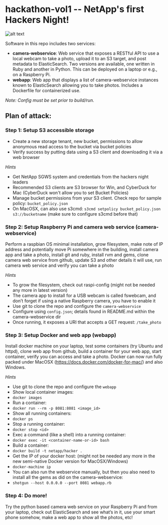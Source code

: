 # hackathon-vol1 -- NetApp's first Hackers Night!

![alt text](https://cloud.githubusercontent.com/assets/917241/15464979/702523d0-20d2-11e6-8d88-2b71e30863d5.png "Your Challenge")


Software in this repo includes two services:

* **camera-webservice**: Web service that exposes a RESTful API to use a local webcam to take a photo, upload it to an S3 target, and post metadata to ElasticSearch.  Two versions are available, one written in Ruby and another in Python. This can be deployed on a laptop or e.g., on a Raspberry Pi.
* **webapp**: Web app that displays a list of camera-webservice instances known to ElasticSearch allowing you to take photos.  Includes a Dockerfile for containerized use.

*Note: Config must be set prior to build/run.*

## Plan of attack:

### Step 1: Setup S3 accessible storage
* Create a new storage tenant, new bucket, permissions to allow anonymous read access to the bucket via bucket policies
* Verify success by putting data using a S3 client and downloading it via a web browser

*Hints*

* Get NetApp SGWS system and credentials from the hackers night leaders
* Recommended S3 clients are S3 browser for Win, and CyberDuck for Mac (CyberDuck won't allow you to set Bucket Policies)
* Manage bucket permissions from your S3 client.  Check repo for sample policy: `bucket_policy.json`
* On MacOSX, can also use s3cmd: `s3cmd setpolicy bucket_policy.json s3://bucketname` (make sure to configure s3cmd before that)

### Step 2: Setup Raspberry Pi and camera web service (camera-webservice)
Perform a raspbian OS minimal installation, grow filesystem, make note of IP address and potentially move Pi somewhere in the building, install camera app and take a photo, install git and ruby, install rvm and gems, clone camera web service from github, update S3 and other details it will use, run camera web service and verify you can take a photo

*Hints*

* To grow the filesystem, check out raspi-config (might not be needed any more in latest version)
* The camera app to install for a USB webcam is called fswebcam, and don’t forget if using a native Raspberry camera, you have to enable it
* Use git to clone the repo and configure the `camera-webservice`
* Configure using `config.json`; details found in README.md within the camera-webservice dir
* Once running, it exposes a URI that accepts a GET request: `/take_photo`

### Step 3: Setup Docker and web app (webapp)
Install docker machine on your laptop, test some containers (try Ubuntu and httpd), clone web app from github, build a container for your web app, start container, verify you can access and take a photo.
Docker can now run fully packed under MacOSX (https://docs.docker.com/docker-for-mac/) and also Windows.

*Hints*

* Use git to clone the repo and configure the `webapp`
* Show local container images:
 *  `docker images`
* Run a container:
 *  `docker run --rm -p 8081:8081 <image_id>`
* Show all running containers:
 *  `docker ps`
* Stop a running container:
 *  `docker stop <id>`
* Exec a command (like a shell) into a running container:
 *  `docker exec -it <container-name-or-id> bash`
* Build a container:
 *  `docker build -t netapp/hacker .`
* Get the IP of your docker host: (might not be needed any more in the new semi-native Docker version for MacOSX/Windows)
 *  `docker-machine ip`
* You can also run the webservice manually, but then you also need to install all the gems as did on the camera-webservice:
 * `shotgun --host 0.0.0.0 --port 8081 webapp.rb`

### Step 4: Do more!
Try the python based camera web service on your Raspberry Pi and from your laptop, check out ElasticSearch and see what’s in it, use your smart phone somehow, make a web app to show all the photos, etc!
